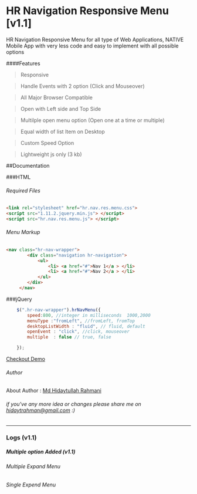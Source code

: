 # HR Navigation Responsive Menu [v1.1]

HR Navigation Responsive Menu for all type of Web Applications, NATIVE Mobile App with very less code and easy to implement with all possible options

####Features
>Responsive

>Handle Events with 2 option (Click and Mouseover)

>All Major Browser Compatible

>Open with Left side and Top Side

>Multilple open menu option (Open one at a time or multiple)

>Equal width of list Item on Desktop

>Custom Speed Option

>Lightweight js only (3 kb)

##Documentation

###HTML

###### Required Files <head>
```html
<link rel="stylesheet" href="hr.nav.res.menu.css">
<script src="1.11.2.jquery.min.js"> </script>
<script src="hr.nav.res.menu.js"> </script>
```
###### Menu Markup
```html
<nav class="hr-nav-wrapper">
		<div class="navigation hr-navigation">
			<ul>
				<li> <a href="#">Nav 1</a > </li>
				<li> <a href="#">Nav 2</a > </li>
			</ul>
		</div>
	 </nav>
```
	
###jQuery
```javascript
	$(".hr-nav-wrapper").hrNavMenu({ 
		speed:800, //integer in milliseconds  1000,2000
		menuType :"fromLeft", //fromLeft, fromTop
		desktopListWidth : "fluid", // fluid, default
		openEvent : "click", //click, mouseover
		multiple  : false // true, false

	});
```

[Checkout Demo ](https://run.plnkr.co/plunks/QLcT9d/)

###### Author
About Author : [Md Hidaytullah Rahmani](http://www.clickimagine.com)

###### if you've any more idea or changes please share me on hidaytrahman@gmail.com :)

----------------------------------------------------
### Logs (v1.1)
#####  Multiple option Added **(v1.1)**
###### _Multiple Expand Menu_
###### _Single Expend Menu_
